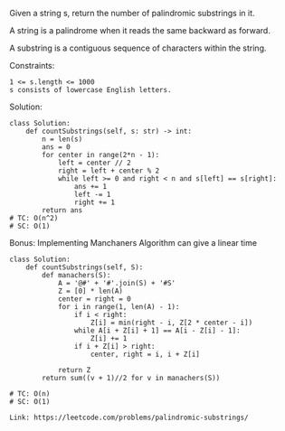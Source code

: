 Given a string s, return the number of palindromic substrings in it.

A string is a palindrome when it reads the same backward as forward.

A substring is a contiguous sequence of characters within the string.

Constraints:
```
1 <= s.length <= 1000
s consists of lowercase English letters.
```

Solution:
```
class Solution:
    def countSubstrings(self, s: str) -> int:
        n = len(s)
        ans = 0
        for center in range(2*n - 1):
            left = center // 2
            right = left + center % 2
            while left >= 0 and right < n and s[left] == s[right]:
                ans += 1
                left -= 1
                right += 1
        return ans
# TC: O(n^2)
# SC: O(1)
```
Bonus: Implementing Manchaners Algorithm can give a linear time
```
class Solution:
    def countSubstrings(self, S):
        def manachers(S):
            A = '@#' + '#'.join(S) + '#S'
            Z = [0] * len(A)
            center = right = 0
            for i in range(1, len(A) - 1):
                if i < right:
                    Z[i] = min(right - i, Z[2 * center - i])
                while A[i + Z[i] + 1] == A[i - Z[i] - 1]:
                    Z[i] += 1
                if i + Z[i] > right:
                    center, right = i, i + Z[i]
                    
            return Z
        return sum((v + 1)//2 for v in manachers(S))

# TC: O(n)
# SC: O(1)
```
```
Link: https://leetcode.com/problems/palindromic-substrings/
```

